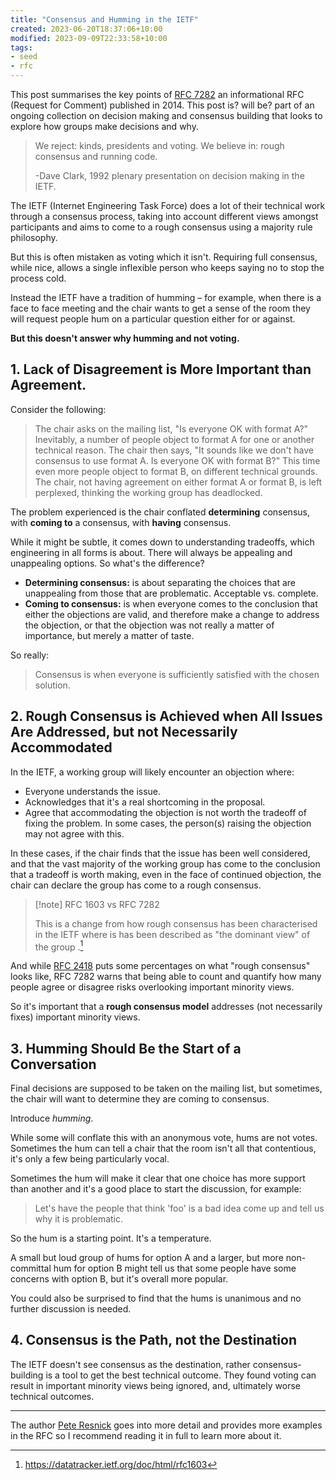 ```yaml
---
title: "Consensus and Humming in the IETF"
created: 2023-06-20T18:37:06+10:00
modified: 2023-09-09T22:33:58+10:00
tags:
- seed
- rfc
---
```


This post summarises the key points of [RFC 7282](https://datatracker.ietf.org/doc/html/rfc7282) an informational RFC (Request for Comment) published in 2014. This post is? will be? part of an ongoing collection on decision making and consensus building that looks to explore how groups make decisions and why.

> We reject: kinds, presidents and voting.
> We believe in: rough consensus and running code.
> 
> \-Dave Clark, 1992 plenary presentation on decision making in the IETF.

The IETF (Internet Engineering Task Force) does a lot of their technical work through a consensus process, taking into account different views amongst participants and aims to come to a rough consensus using a majority rule philosophy.

But this is often mistaken as voting which it isn't. Requiring full consensus, while nice, allows a single inflexible person who keeps saying no to stop the process cold.

Instead the IETF have a tradition of humming – for example, when there is a face to face meeting and the chair wants to get a sense of the room they will request people hum on a particular question either for or against.

**But this doesn't answer why humming and not voting.**

## 1. Lack of Disagreement is More Important than Agreement.
Consider the following:
> The chair asks on the mailing list, "Is everyone OK with format A?"  Inevitably, a number of people object to format A for one or another technical reason.  The chair then says, "It sounds like we don't have consensus to use format A.  Is everyone OK with format B?" This time even more people object to format B, on different technical grounds.  The chair, not having agreement on either format A or format B, is left perplexed, thinking the working group has deadlocked.

The problem experienced is the chair conflated **determining** consensus, with **coming to** a consensus, with **having** consensus.

While it might be subtle, it comes down to understanding tradeoffs, which engineering in all forms is about. There will always be appealing and unappealing options. So what's the difference?

- **Determining consensus:** is about separating the choices that are unappealing from those that are problematic. Acceptable vs. complete.
- **Coming to consensus:** is when everyone comes to the conclusion that either the objections are valid, and therefore make a change to address the objection, or that the objection was not really a matter of importance, but merely a matter of taste.

So really:

> Consensus is when everyone is sufficiently satisfied with the
   chosen solution.

## 2. Rough Consensus is Achieved when All Issues Are Addressed, but not Necessarily Accommodated

In the IETF, a working group will likely encounter an objection where:
- Everyone understands the issue.
- Acknowledges that it's a real shortcoming in the proposal.
- Agree that accommodating the objection is not worth the tradeoff of fixing the problem.
In some cases, the person(s) raising the objection may not agree with this. 

In these cases, if the chair finds that the issue has been well considered, and that the vast majority of the working group has come to the conclusion that a tradeoff is worth making, even in the face of continued objection, the chair can declare the group has come to a rough consensus.

> [!note] RFC 1603 vs RFC 7282
> 
> This is a change from how rough consensus has been characterised in the IETF where is has been described as "the dominant view" of the group .[^1]

And while [RFC 2418](https://www.rfc-editor.org/rfc/rfc2418.html) puts some percentages on what "rough consensus" looks like, RFC 7282 warns that being able to count and quantify how many people agree or disagree risks overlooking important minority views.

So it's important that a **rough consensus model** addresses (not necessarily fixes) important minority views.

## 3. Humming Should Be the Start of a Conversation

Final decisions are supposed to be taken on the mailing list, but sometimes, the chair will want to determine they are coming to consensus.

Introduce *humming*.

While some will conflate this with an anonymous vote, hums are not votes. Sometimes the hum can tell a chair that the room isn't all that contentious, it's only a few being particularly vocal.

Sometimes the hum will make it clear that one choice has more support than another and it's a good place to start the discussion, for example:

> Let's have the people that think 'foo' is a bad idea come up and tell us why it is problematic.

So the hum is a starting point. It's a temperature.

A small but loud group of hums for option A and a larger, but more non-committal hum for option B might tell us that some people have some concerns with option B, but it's overall more popular.

You could also be surprised to find that the hums is unanimous and no further discussion is needed.

## 4. Consensus is the Path, not the Destination

The IETF doesn't see consensus as the destination, rather consensus-building is a tool to get the best technical outcome. They found voting can result in important minority views being ignored, and, ultimately worse technical outcomes.

---

The author [Pete Resnick](https://www.episteme.net/Work/) goes into more detail and provides more examples in the RFC so I recommend reading it in full to learn more about it.

[^1]: https://datatracker.ietf.org/doc/html/rfc1603